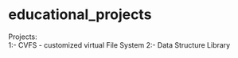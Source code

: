 # educational_projects
Projects:  
          1:- CVFS - customized virtual File System 
          2:- Data Structure Library
